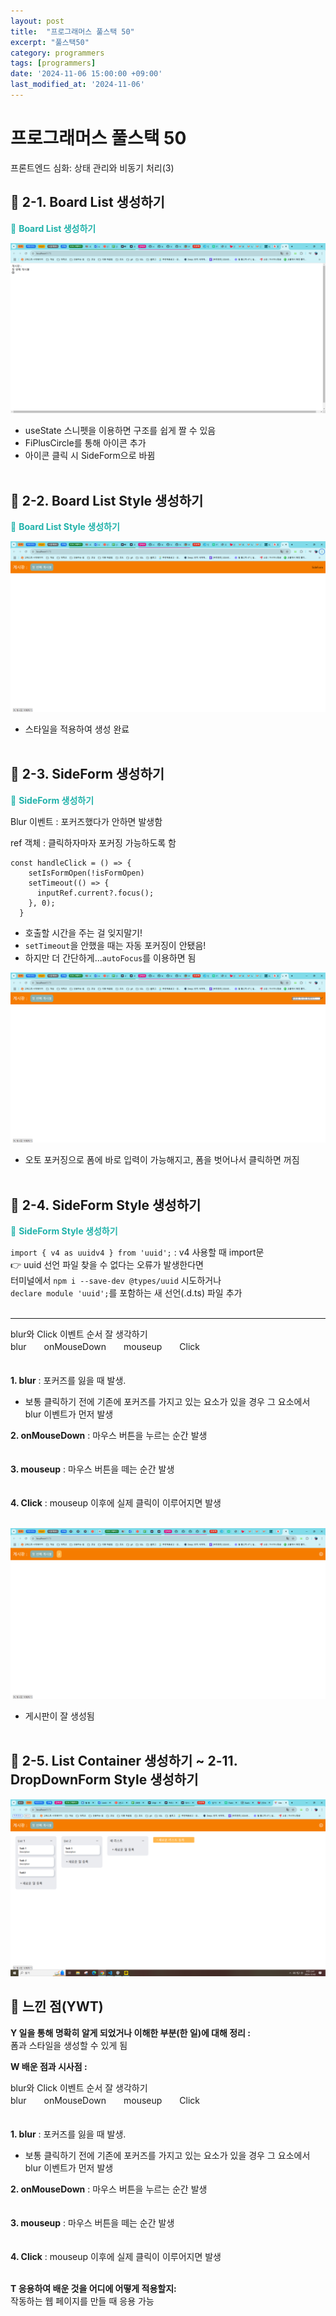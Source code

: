 ```yaml
---
layout: post
title:  "프로그래머스 풀스택 50"
excerpt: "풀스택50"
category: programmers
tags: [programmers]
date: '2024-11-06 15:00:00 +09:00'
last_modified_at: '2024-11-06'
---
```


# 프로그래머스 풀스택 50
프론트엔드 심화: 상태 관리와 비동기 처리(3)

## 🌊 2-1. Board List 생성하기
<span style="color:lightseagreen">💫 **Board List 생성하기**</span><br>

![alt text](img01/image-469.png)<br>
- useState 스니펫을 이용하면 구조를 쉽게 짤 수 있음<br>
- FiPlusCircle를 통해 아이콘 추가<br>
- 아이콘 클릭 시 SideForm으로 바뀜<br><br/>

## 🌊 2-2. Board List Style 생성하기

<span style="color:lightseagreen">💫 **Board List Style 생성하기**</span><br>

![alt text](img01/image-470.png)<br>
- 스타일을 적용하여 생성 완료<br><br/>

## 🌊 2-3. SideForm 생성하기

<span style="color:lightseagreen">💫 **SideForm 생성하기**</span><br>

Blur 이벤트 : 포커즈했다가 안하면 발생함<br>

ref 객체 : 클릭하자마자 포커징 가능하도록 함<br>

```tsx
const handleClick = () => {
    setIsFormOpen(!isFormOpen)
    setTimeout(() => {
      inputRef.current?.focus();
    }, 0);
  }
``` 
- 호출할 시간을 주는 걸 잊지말기!<br>
- `setTimeout`을 안했을 때는 자동 포커징이 안됐음!<br>
- 하지만 더 간단하게...`autoFocus`를 이용하면 됨<br>

![alt text](img01/image-471.png)<br>
- 오토 포커징으로 폼에 바로 입력이 가능해지고, 폼을 벗어나서 클릭하면 꺼짐<br><br/>

## 🌊 2-4. SideForm Style 생성하기

<span style="color:lightseagreen">💫 **SideForm Style 생성하기**</span><br>

`import { v4 as uuidv4 } from 'uuid';` : v4 사용할 때 import문<br>
👉 uuid 선언 파일 찾을 수 없다는 오류가 발생한다면<br>
터미널에서 `npm i --save-dev @types/uuid` 시도하거나<br>
`declare module 'uuid';`를 포함하는 새 선언(.d.ts) 파일 추가<br><br>

---
blur와 Click 이벤트 순서 잘 생각하기<br>
blur　　onMouseDown　　mouseup　　Click<br>　

**1. blur** : 포커즈를 잃을 때 발생.<br>
- 보통 클릭하기 전에 기존에 포커즈를 가지고 있는 요소가 있을 경우 그 요소에서 blur 이벤트가 먼저 발생<br>

**2. onMouseDown** : 마우스 버튼을 누르는 순간 발생<br>　

**3. mouseup** : 마우스 버튼을 떼는 순간 발생<br>　

**4. Click** : mouseup 이후에 실제 클릭이 이루어지면 발생<br><br>

![alt text](img01/image-472.png)<br>
- 게시판이 잘 생성됨<br><br/>

## 🌊 2-5. List Container 생성하기 ~ 2-11. DropDownForm Style 생성하기

![alt text](img01/image-473.png)<br>

## 🌊 느낀 점(YWT)

**Y 일을 통해 명확히 알게 되었거나 이해한 부분(한 일)에 대해 정리 :**<br>
폼과 스타일을 생성할 수 있게 됨

**W 배운 점과 시사점 :**<br>

blur와 Click 이벤트 순서 잘 생각하기<br>
blur　　onMouseDown　　mouseup　　Click<br>　

**1. blur** : 포커즈를 잃을 때 발생.<br>
- 보통 클릭하기 전에 기존에 포커즈를 가지고 있는 요소가 있을 경우 그 요소에서 blur 이벤트가 먼저 발생<br>

**2. onMouseDown** : 마우스 버튼을 누르는 순간 발생<br>　

**3. mouseup** : 마우스 버튼을 떼는 순간 발생<br>　

**4. Click** : mouseup 이후에 실제 클릭이 이루어지면 발생<br><br>


**T 응용하여 배운 것을 어디에 어떻게 적용할지:**<br>
작동하는 웹 페이지를 만들 때 응용 가능<br>